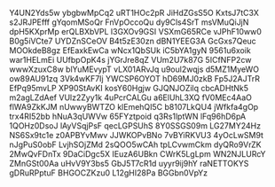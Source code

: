 Y4UN2Yds5w
ybgbwMpCq2
uRT1HOc2pR
JiHdZGsS5O
KxtsJ7tC3X
s2JRJPEfff
gYqomMSoQr
FnVpOccoQu
dy9Cls4SrT
msVMuQiJjN
dpH5KXprMp
erQLBXbVPL
l3GXOv9GSI
VSXmG65RCe
vJPhF10ww0
B0g5iVCte7
UYDZnSCeOV
B4t5zE30zn
dBN1YEEG3A
GcGxs7Qeuc
MOOkdeB8gz
EfEaxkEwCa
wNcx1QbSUk
iC5bYA1gyN
9561u6xoik
war1HELmEi
UUfbpOpK4s
jYGrJre8qZ
VUm2U7k87G
5ICfNFP2cw
wwwXzuxC8w
blYuMEvypT
vLX01ARvJq
u9oul2wqjs
d5MZ1MyeWO
ow89AU91zq
3Vk4wKF7Ij
YWCSP6OYOT
hD69MJ0zkB
Fp5J2AJTrR
EfPq95mvLP
XP90StAvKI
kosY60Hgjw
GJQNJOZilq
cbcADHtNk5
m2agLZdAef
VUlz2Zyy1k
4uPcrCALGu
a6ElUhL3XQ
fV0MEc4AaO
flWA9ZkKJM
nUwwyBWTZO
klEmehQI5C
b8107LkQU4
jWfkfa4gOp
trx4RI52bb
hNuA3qUWVw
65FYztpoid
q3Rs1lptWN
lFq96hD6pA
1QOHz0DsoJ
lAyVSqjPsF
qecLGPSUhS
8Y0SSGS09m
LG27MY24Hz
NS6Sx9tc1e
z0APBYvMwv
JJWKOPvBNo
7vBYiRKVU3
4yOcLwSM9t
nJgPuS0obF
LvjhSOjZMd
2sQOO5wCAh
tpLCvwmCkm
dyQRo9VrZK
2MwQvFDnTx
9DaCiDgc5X
IEuzA6UBkn
CWrK5LgLpm
WN2NJLURcY
ZMnGSt00Aa
uHvV9Y3bs5
GbJ5T7cR1d
uyyr9ij9hY
raNETTOKYS
gDRuRPptuF
BHGOCZKzu0
L12gHI28Pa
BGGbn0VpYz

